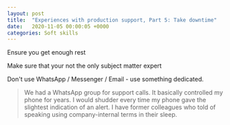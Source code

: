 ```yaml
---
layout: post
title:  "Experiences with production support, Part 5: Take downtime"
date:   2020-11-05 00:00:05 +0000
categories: Soft skills
---
```


Ensure you get enough rest

Make sure that your not the only subject matter expert

Don't use WhatsApp / Messenger / Email - use something dedicated.

 > We had a WhatsApp group for support calls. It basically controlled my phone for years. I would shudder every time my phone gave the slightest indication of an alert. I have former colleagues who told of speaking using company-internal terms in their sleep.
